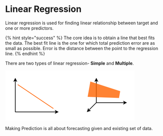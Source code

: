# Linear Regression

Linear regression is used for finding linear relationship between target and one or more predictors. 

{% hint style="success" %}
The core idea is to obtain a line that best fits the data. The best fit line is the one for which total prediction error are as small as possible. Error is the distance between the point to the regression line.
{% endhint %}

There are two types of linear regression- **Simple** and **Multiple**.

![](../.gitbook/assets/image.png)

Making Prediction is all about forecasting given and existing set of data.

